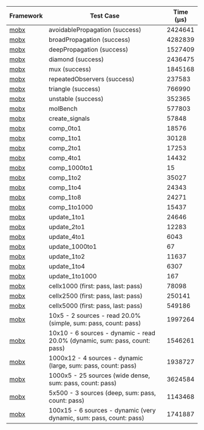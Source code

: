 | Framework | Test Case | Time (μs) |
| --- | --- | --- |
| [mobx](https://github.com/mobxjs/mobx.dart) | avoidablePropagation (success) | 2424641 |
| [mobx](https://github.com/mobxjs/mobx.dart) | broadPropagation (success) | 4282839 |
| [mobx](https://github.com/mobxjs/mobx.dart) | deepPropagation (success) | 1527409 |
| [mobx](https://github.com/mobxjs/mobx.dart) | diamond (success) | 2436475 |
| [mobx](https://github.com/mobxjs/mobx.dart) | mux (success) | 1845168 |
| [mobx](https://github.com/mobxjs/mobx.dart) | repeatedObservers (success) | 237583 |
| [mobx](https://github.com/mobxjs/mobx.dart) | triangle (success) | 766990 |
| [mobx](https://github.com/mobxjs/mobx.dart) | unstable (success) | 352365 |
| [mobx](https://github.com/mobxjs/mobx.dart) | molBench | 577803 |
| [mobx](https://github.com/mobxjs/mobx.dart) | create_signals | 57848 |
| [mobx](https://github.com/mobxjs/mobx.dart) | comp_0to1 | 18576 |
| [mobx](https://github.com/mobxjs/mobx.dart) | comp_1to1 | 30128 |
| [mobx](https://github.com/mobxjs/mobx.dart) | comp_2to1 | 17253 |
| [mobx](https://github.com/mobxjs/mobx.dart) | comp_4to1 | 14432 |
| [mobx](https://github.com/mobxjs/mobx.dart) | comp_1000to1 | 15 |
| [mobx](https://github.com/mobxjs/mobx.dart) | comp_1to2 | 35027 |
| [mobx](https://github.com/mobxjs/mobx.dart) | comp_1to4 | 24343 |
| [mobx](https://github.com/mobxjs/mobx.dart) | comp_1to8 | 24271 |
| [mobx](https://github.com/mobxjs/mobx.dart) | comp_1to1000 | 15437 |
| [mobx](https://github.com/mobxjs/mobx.dart) | update_1to1 | 24646 |
| [mobx](https://github.com/mobxjs/mobx.dart) | update_2to1 | 12283 |
| [mobx](https://github.com/mobxjs/mobx.dart) | update_4to1 | 6043 |
| [mobx](https://github.com/mobxjs/mobx.dart) | update_1000to1 | 67 |
| [mobx](https://github.com/mobxjs/mobx.dart) | update_1to2 | 11637 |
| [mobx](https://github.com/mobxjs/mobx.dart) | update_1to4 | 6307 |
| [mobx](https://github.com/mobxjs/mobx.dart) | update_1to1000 | 167 |
| [mobx](https://github.com/mobxjs/mobx.dart) | cellx1000 (first: pass, last: pass) | 78098 |
| [mobx](https://github.com/mobxjs/mobx.dart) | cellx2500 (first: pass, last: pass) | 250141 |
| [mobx](https://github.com/mobxjs/mobx.dart) | cellx5000 (first: pass, last: pass) | 549186 |
| [mobx](https://github.com/mobxjs/mobx.dart) | 10x5 - 2 sources - read 20.0% (simple, sum: pass, count: pass) | 1997264 |
| [mobx](https://github.com/mobxjs/mobx.dart) | 10x10 - 6 sources - dynamic - read 20.0% (dynamic, sum: pass, count: pass) | 1546261 |
| [mobx](https://github.com/mobxjs/mobx.dart) | 1000x12 - 4 sources - dynamic (large, sum: pass, count: pass) | 1938727 |
| [mobx](https://github.com/mobxjs/mobx.dart) | 1000x5 - 25 sources (wide dense, sum: pass, count: pass) | 3624584 |
| [mobx](https://github.com/mobxjs/mobx.dart) | 5x500 - 3 sources (deep, sum: pass, count: pass) | 1143468 |
| [mobx](https://github.com/mobxjs/mobx.dart) | 100x15 - 6 sources - dynamic (very dynamic, sum: pass, count: pass) | 1741887 |
